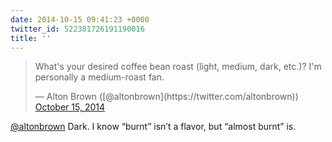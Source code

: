```yaml
---
date: 2014-10-15 09:41:23 +0000
twitter_id: 522381726191190016
title: ''
---
```


<blockquote class="twitter-tweet"><p lang="en" dir="ltr">What&#39;s your desired coffee bean roast (light, medium, dark, etc.)? I&#39;m personally a medium-roast fan.</p>&mdash; Alton Brown ([@altonbrown](https://twitter.com/altonbrown)) <a href="https://twitter.com/altonbrown/status/522375148985671680?ref_src=twsrc%5Etfw">October 15, 2014</a></blockquote>
<script async src="https://platform.twitter.com/widgets.js" charset="utf-8"></script>

[@altonbrown](https://twitter.com/altonbrown) Dark. I know “burnt” isn’t a flavor, but “almost burnt” is.
